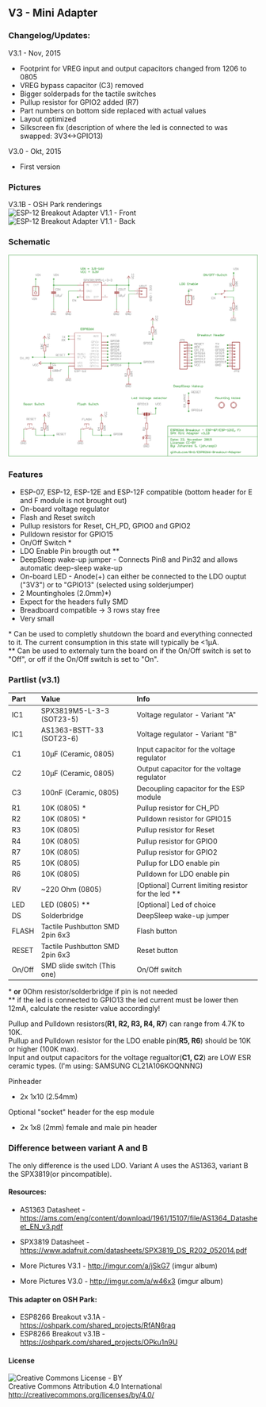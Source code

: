 ## V3 - Mini Adapter

### Changelog/Updates: <br />

V3.1 - Nov, 2015
- Footprint for VREG input and output capacitors changed from 1206 to 0805
- VREG bypass capacitor (C3) removed
- Bigger solderpads for the tactile switches
- Pullup resistor for GPIO2 added (R7)
- Part numbers on bottom side replaced with actual values
- Layout optimized
- Silkscreen fix (description of where the led is connected to was swapped: 3V3<->GPIO13)

V3.0 - Okt, 2015
- First version

### Pictures
V3.1B - OSH Park renderings<br />
<img src="https://644db4de3505c40a0444-327723bce298e3ff5813fb42baeefbaa.ssl.cf1.rackcdn.com/ada2986226837bb70db97c0850a03c31.png" width="300" alt="ESP-12 Breakout Adapter V1.1 - Front" />&nbsp;
<img src="https://644db4de3505c40a0444-327723bce298e3ff5813fb42baeefbaa.ssl.cf1.rackcdn.com/8ab8bf034a2089dc2fbfab833ebf3101.png" width="300" alt="ESP-12 Breakout Adapter V1.1 - Back" />
<br />
### Schematic
<img src="https://raw.githubusercontent.com/8n1/ESP8266-Breakout-Adapter/master/Breakout%20Adapter%20v3/ESP%20Breakout%20Adapter%20v3.1B%20-%20SPX3819%20-%20Mini/ESP%20Breakout%20Adapter%20-%20v3_1B%20-%20SPX3819%20-%20Mini_sch.png" width="600" alt="ESP-12 Breakout Adapter V3.1 - Schematic" />


### Features
* ESP-07, ESP-12, ESP-12E and ESP-12F compatible (bottom header for E and F module is not brought out)
* On-board voltage regulator
* Flash and Reset switch
* Pullup resistors for Reset, CH_PD, GPIO0 and GPIO2
* Pulldown resistor for GPIO15
* On/Off Switch *
* LDO Enable Pin brougth out **
* DeepSleep wake-up jumper - Connects Pin8 and Pin32 and allows automatic deep-sleep wake-up
* On-board LED - Anode(+) can either be connected to the LDO ouptut ("3V3") or to "GPIO13" (selected using solderjumper)
* 2 Mountingholes (2.0mm)*)
* Expect for the headers fully SMD
* Breadboard compatible -> 3 rows stay free
* Very small

\* Can be used to completly shutdown the board and everything connected to it. The current consumption in this state will typically be &lt;1µA.  
\** Can be used to externaly turn the board on if the On/Off switch is set to "Off", or off if the On/Off switch is set to "On".

### Partlist (v3.1)
| Part  | Value                     | Info                |
|:------|:--------------------------|:--------------------|
| IC1   | SPX3819M5-L-3-3 (SOT23-5) | Voltage regulator - Variant "A" |
| IC1   | AS1363-BSTT-33 (SOT23-6)  | Voltage regulator - Variant "B" |
| C1    | 10µF (Ceramic, 0805)      | Input capacitor for the voltage regulator |
| C2    | 10µF (Ceramic, 0805)      | Output capacitor for the voltage regulator |
| C3    | 100nF (Ceramic, 0805)     | Decoupling capacitor for the ESP module |
| R1    | 10K (0805) *              | Pullup resistor for CH_PD |
| R2    | 10K (0805) *              | Pulldown resistor for GPIO15 |
| R3    | 10K (0805)                | Pullup resistor for Reset |
| R4    | 10K (0805)                | Pullup resistor for GPIO0 |
| R7    | 10K (0805)                | Pullup resistor for GPIO2 |
| R5    | 10K (0805)                | Pullup for LDO enable pin |
| R6    | 10K (0805)                | Pulldown for LDO enable pin |
| RV    | ~220 Ohm (0805)           | [Optional] Current limiting resistor for the led ** |
| LED   | LED (0805) **             | [Optional] Led of choice |
| DS    | Solderbridge       | DeepSleep wake-up jumper |
| FLASH | Tactile Pushbutton SMD 2pin 6x3       | Flash button |
| RESET | Tactile Pushbutton SMD 2pin 6x3       | Reset button |
| On/Off | SMD slide switch (This one)       | On/Off switch |

\* **or** 0Ohm resistor/solderbridge if pin is not needed<br /> 
\** if the led is connected to GPIO13 the led current must be lower then 12mA, calculate the resister value accordingly!

Pullup and Pulldown resistors(**R1, R2, R3, R4, R7**)  can range from 4.7K to 10K.  
Pullup and Pulldown resistor for the LDO enable pin(**R5, R6**) should be 10K or higher (100K max).  
Input and output capacitors for the voltage regualtor(**C1, C2**) are LOW ESR ceramic types. (I'm using: SAMSUNG CL21A106KOQNNNG)  

Pinheader
* 2x 1x10 (2.54mm)

Optional "socket" header for the esp module
* 2x 1x8 (2mm) female and male pin header

### Difference between variant A and B
The only difference is the used LDO. Variant A uses the AS1363, variant B the SPX3819(or pincompatible).

#### Resources:
- AS1363 Datasheet - https://ams.com/eng/content/download/1961/15107/file/AS1364_Datasheet_EN_v3.pdf
- SPX3819 Datasheet - https://www.adafruit.com/datasheets/SPX3819_DS_R202_052014.pdf

- More Pictures V3.1 - http://imgur.com/a/jSkG7 (imgur album)
- More Pictures V3.0 - http://imgur.com/a/w46x3 (imgur album)

#### This adapter on OSH Park:
- ESP8266 Breakout v3.1A - https://oshpark.com/shared_projects/RfAN6raq
- ESP8266 Breakout v3.1B - https://oshpark.com/shared_projects/OPku1n9U

#### License
<img src="http://mirrors.creativecommons.org/presskit/buttons/88x31/png/by.png" alt="Creative Commons License - BY" /><br />
Creative Commons Attribution 4.0 International<br />
http://creativecommons.org/licenses/by/4.0/
